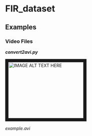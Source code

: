 # FIR_dataset

## Examples
### Video Files
_**convert2avi.py**_

<a href="http://www.youtube.com/watch?feature=player_embedded&v=jsG0Uuz8XXM
" target="_blank"><img src="http://img.youtube.com/vi/jsG0Uuz8XXM/0.jpg" 
alt="IMAGE ALT TEXT HERE" width="240" height="180" border="10" /></a>

*example.avi*

